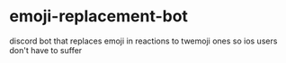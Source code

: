 # emoji-replacement-bot
discord bot that replaces emoji in reactions to twemoji ones so ios users don't have to suffer
